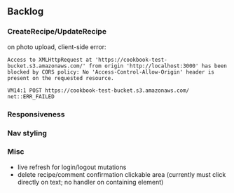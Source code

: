 ## Backlog

### CreateRecipe/UpdateRecipe

on photo upload, client-side error:

```Access to XMLHttpRequest at 'https://cookbook-test-bucket.s3.amazonaws.com/' from origin 'http://localhost:3000' has been blocked by CORS policy: No 'Access-Control-Allow-Origin' header is present on the requested resource.```

```VM14:1 POST https://cookbook-test-bucket.s3.amazonaws.com/ net::ERR_FAILED```

### Responsiveness

### Nav styling

### Misc

- live refresh for login/logout mutations
- delete recipe/comment confirmation clickable area (currently must click directly on text; no handler on containing element)
